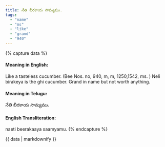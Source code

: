 ```yaml
---
title: నేతి బీరకాయ సామ్యము.
tags:
  - "name"
  - "ms"
  - "like"
  - "grand"
  - "940"
---
```


{% capture data %}
#### Meaning in English:
Like a tasteless cucumber.
(Bee Nos. no, 940, m, m, 1250,1542, ms. )
Neli birakeya is the ghi cucumber.
Grand in name but not worth anything.

#### Meaning in Telugu:
నేతి బీరకాయ సామ్యము.

#### English Transliteration:
naeti beerakaaya saamyamu.
{% endcapture %}

{{ data | markdownify }}

